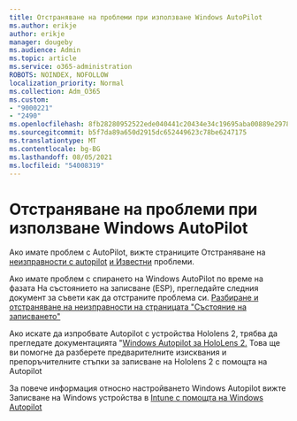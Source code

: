 ```yaml
---
title: Отстраняване на проблеми при използване Windows AutoPilot
ms.author: erikje
author: erikje
manager: dougeby
ms.audience: Admin
ms.topic: article
ms.service: o365-administration
ROBOTS: NOINDEX, NOFOLLOW
localization_priority: Normal
ms.collection: Adm_O365
ms.custom:
- "9000221"
- "2490"
ms.openlocfilehash: 8fb28280952522ede040441c20434e34c19695aba00889e2978ed98ef1544819
ms.sourcegitcommit: b5f7da89a650d2915dc652449623c78be6247175
ms.translationtype: MT
ms.contentlocale: bg-BG
ms.lasthandoff: 08/05/2021
ms.locfileid: "54008319"
---
```

# <a name="troubleshoot-issues-when-using-windows-autopilot"></a>Отстраняване на проблеми при използване Windows AutoPilot

Ако имате проблем с AutoPilot, вижте страниците Отстраняване на [неизправности с autopilot](https://docs.microsoft.com/windows/deployment/windows-autopilot/troubleshooting) [и Известни](https://docs.microsoft.com/windows/deployment/windows-autopilot/known-issues) проблеми.

Ако имате проблем с спирането на Windows AutoPilot по време на фазата На състоянието на записване (ESP), прегледайте следния документ за съвети как да отстраните проблема си. [Разбиране и отстраняване на неизправности на страницата "Състояние на записването"](https://docs.microsoft.com/troubleshoot/mem/intune/understand-troubleshoot-esp)

Ако искате да изпробвате Autopilot с устройства Hololens 2, трябва да прегледате документацията "[Windows Autopilot за HoloLens 2.](https://docs.microsoft.com/hololens/hololens2-autopilot) Това ще ви помогне да разберете предварителните изисквания и препоръчителните стъпки за записване на Hololens 2 с помощта на Autopilot  

За повече информация относно настройването Windows Autopilot вижте Записване на Windows устройства в [Intune с помощта на Windows Autopilot](https://docs.microsoft.com/intune/enrollment/enrollment-autopilot)